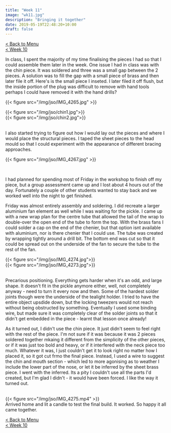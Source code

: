 ```yaml
---
title: "Week 11"
image: "wk11.jpg"
description: "Bringing it together"
date: 2019-05-19T22:48:20+10:00
draft: false
---
```

[< Back to Menu](/jso/)  
[< Week 10](/jso/week10)


In class, I spent the majority of my time finalising the pieces I had so that I could assemble them later in the week.  One issue I had in class was with the chin piece.  It was soldered and three was a small gap between the 2 pieces.  A solution was to fill the gap with a small piece of brass and then later file it off.  Here's is the small piece I inseted.  I later filed it off flush, but the inside portion of the plug was difficult to remove with hand tools perhaps I could have removed it with the hand drills?

{{< figure src="/img/jso/IMG_4265.jpg" >}}

<div class="row">
    <div class="6u 12u$(medium)">
        {{< figure src="/img/jso/chin1.jpg">}}
    </div>
    <div class="6u 12u$(medium)">
        {{< figure src="/img/jso/chin2.jpg">}}
    </div>
</div>

<br>

I also started trying to figure out how I would lay out the pieces and where I would place the structural pieces.  I taped the sheet pieces to the head mould so that I could experiment with the appearance of different bracing approaches.

{{< figure src="/img/jso/IMG_4267.jpg" >}}

<br>

I had planned for spending most of Friday in the workshop to finish off my piece, but a group assessment came up and I lost about 4 hours out of the day.  Fortunately a couple of other students wanted to stay back and we worked well into the night to get finished.

Friday was almost entirely assembly and soldering.  I did recreate a larger aluminium fan element as well while I was waiting for the pickle.  I came up with a new wrap plan for the centre tube that allowed the tail of the wrap to double-over the open end of the tube to form the top.  With the brass fans I could solder a cap on the end of the chenier, but that option isnt available with aluminium, nor is there chenier that I could use.  The tube was created by wrapping tightly around a drill bit. The bottom end was cut so that it could be spread out on the underside of the fan to secure the tube to the rest of the fan.


<div class="row">
    <div class="6u 12u$(medium)">
        {{< figure src="/img/jso/IMG_4274.jpg">}}
    </div>
    <div class="6u 12u$(medium)">
        {{< figure src="/img/jso/IMG_4273.jpg">}}
    </div>
</div>

<br>

Precarious positioning.  Everything gets harder when it's an odd, and large shape.  It doesn't fit in the pickle anymore either, well, not completely anyway - need to turn it every now and then.  Some of the hardest solder joints though were the underside of the tealight holder.  I tried to have the entire object upsdide down, but the locking tweezers would not reach without being obstructed by something.  Eventually I used some binding wire, but made sure it was completely clear of the solder joints so that it didn't get embedded in the piece - learnt that lesson once already!

As it turned out, I didn't use the chin piece.  It just didn't seem to feel right with the rest of the piece.  I'm not sure if it was because it was 2 pieces soldered together mkaing it different from the simplicity of the other pieces, or if it was just too bold and heavy, or if it interfered with the neck piece too much.  Whatever it was, I just couldn't get it to look right no matter how I placed it, so it got cut frmo the final piece.  Instead, I used a wire to suggest the chin and mouth section - which led to more agonising as to weather I include the lower part of the nose, or let it be inferred by the sheet brass piece.  I went with the inferred.  Its a pity I couldn't use all the parts I'd created, but I'm glad I didn't - it would have been forced.  I like the way it turned out.  

<br>

<div class="row">
    <div class="6u 12u$(medium)">
        {{< figure src="/img/jso/IMG_4275.mp4" >}}
    </div>
    <div class="6u 12u$(medium)">
        Arrived home and lit a candle to test the final build.  It worked.  So happy it all came together.
    </div>
</div>


[< Back to Menu](/jso/)  
[< Week 10](/jso/week10)
